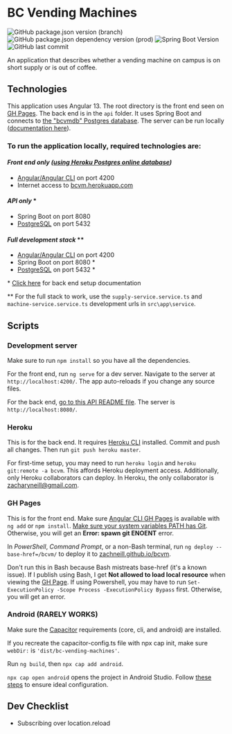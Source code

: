 # BC Vending Machines

![GitHub package.json version (branch)](https://img.shields.io/github/package-json/v/zachneill/bc-vending-machines/master?label=version&style=for-the-badge)
![GitHub package.json dependency version (prod)](https://img.shields.io/github/package-json/dependency-version/zachneill/bc-vending-machines/@angular/core?label=angular&style=for-the-badge)
![Spring Boot Version](https://img.shields.io/badge/spring%20boot-2.6.4-green?style=for-the-badge)
![GitHub last commit](https://img.shields.io/github/last-commit/zachneill/bc-vending-machines?color=purple&style=for-the-badge) 

An application that describes whether a vending machine on campus is on short supply or is out of coffee. 

## Technologies

This application uses Angular 13. The root directory is the front end seen on [GH Pages](https://zachneill.github.io/bcvm). The back end is in the `api` folder. It uses Spring Boot and connects to [the "bcvmdb" Postgres database](https://bcvm.herokuapp.com). The server can be run locally ([documentation here](https://github.com/zachneill/bcvm/tree/master/api#bcvm-back-end-api)).

### To run the application locally, required technologies are:

#### _Front end only ([using Heroku Postgres online database](https://bcvm.herokuapp.com/test))_

- [Angular/Angular CLI](https://angular.io/guide/setup-local#install-the-angular-cli) on port 4200
- Internet access to [bcvm.herokuapp.com](https://bcvm.herokuapp.com/)

#### _API only_ *

- Spring Boot on port 8080
- [PostgreSQL](https://www.postgresql.org/download/) on port 5432

#### _Full development stack_ **

- [Angular/Angular CLI](https://angular.io/guide/setup-local#install-the-angular-cli) on port 4200
- Spring Boot on port 8080 *
- [PostgreSQL](https://www.postgresql.org/download/) on port 5432 *

\* [Click here](https://github.com/zachneill/bcvm/tree/master/api#bcvm-back-end-api) for back end setup documentation

** For the full stack to work, use the `supply-service.service.ts` and `machine-service.service.ts` development urls in `src\app\service`. 

## Scripts

### Development server

Make sure to run `npm install` so you have all the dependencies. 

For the front end, run `ng serve` for a dev server. Navigate to the server at `http://localhost:4200/`. The app auto-reloads if you change any source files. 

For the back end, [go to this API README file](https://github.com/zachneill/bcvm/tree/master/api#bcvm-back-end-api). The server is `http://localhost:8080/`.

### Heroku

This is for the back end. It requires [Heroku CLI](https://devcenter.heroku.com/articles/heroku-cli#install-the-heroku-cli) installed. Commit and push all changes. Then run `git push heroku master`.

For first-time setup, you may need to run `heroku login` and `heroku git:remote -a bcvm`. This affords Heroku deployment access. Additionally, only Heroku collaborators can deploy. In Heroku, the only collaborator is zacharyneill@gmail.com.

### GH Pages

This is for the front end. Make sure [Angular CLI GH Pages](https://www.npmjs.com/package/angular-cli-ghpages) is available with `ng add` or `npm install`. [Make sure your system variables PATH has Git](https://stackoverflow.com/a/4493004/18721369). Otherwise, you will get an __Error: spawn git ENOENT__ error.

In _PowerShell_, _Command Prompt_, or a non-Bash terminal, run `ng deploy --base-href=/bcvm/` to deploy it to [zachneill.github.io/bcvm](https://zachneill.github.io/bcvm). 

Don't run this in Bash because Bash mistreats base-href (it's a known issue). If I publish using Bash, I get __Not allowed to load local resource__ when viewing the [GH Page](https://zachneill.github.io/bcvm). If using Powershell, you may have to run `Set-ExecutionPolicy -Scope Process -ExecutionPolicy Bypass` first. Otherwise, you will get an error. 

### Android (RARELY WORKS)

Make sure the [Capacitor](https://capacitorjs.com/docs/getting-started) requirements (core, cli, and android) are installed.

If you recreate the capacitor-config.ts file with npx cap init, make sure `webDir:` is `'dist/bc-vending-machines'`.

Run `ng build`, then `npx cap add android`.

`npx cap open android` opens the project in Android Studio. Follow [these steps](https://capacitorjs.com/docs/getting-started/environment-setup#android-development) to ensure ideal configuration.

## Dev Checklist 

- Subscribing over location.reload
